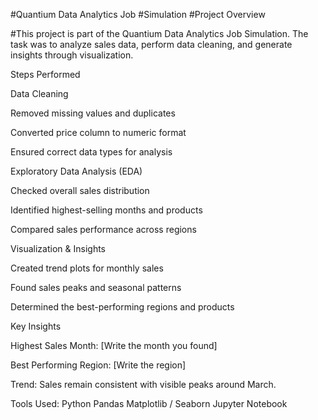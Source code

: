#Quantium Data Analytics Job #Simulation
#Project Overview

#This project is part of the Quantium Data Analytics Job Simulation. The task was to analyze sales data, perform data cleaning, and generate insights through visualization.

Steps Performed

Data Cleaning

Removed missing values and duplicates

Converted price column to numeric format

Ensured correct data types for analysis

Exploratory Data Analysis (EDA)

Checked overall sales distribution

Identified highest-selling months and products

Compared sales performance across regions

Visualization & Insights

Created trend plots for monthly sales

Found sales peaks and seasonal patterns

Determined the best-performing regions and products

Key Insights

Highest Sales Month: [Write the month you found]

Best Performing Region: [Write the region]

Trend: Sales remain consistent with visible peaks around March.

Tools Used:
Python
Pandas
Matplotlib / Seaborn
Jupyter Notebook